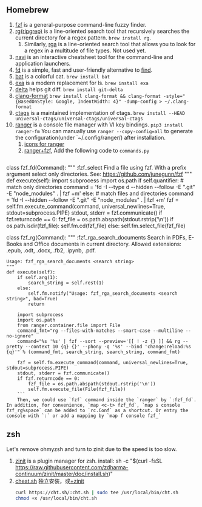 ## Homebrew

1. [fzf](https://github.com/junegunn/fzf) is a general-purpose command-line fuzzy finder.
1. [rg(ripgrep)](https://github.com/BurntSushi/ripgrep) is a line-oriented search tool that recursively searches the current directory for a regex pattern. `brew install rg`.
    1. Similarly, [rga](https://github.com/phiresky/ripgrep-all) is a line-oriented search tool that allows you to look for a regex in a multitude of file types. Not used yet.
1. [navi](https://github.com/denisidoro/navi) is an interactive cheatsheet tool for the command-line and application launchers.
1. [fd](https://github.com/sharkdp/fd) is a simple, fast and user-friendly alternative to [find](https://www.gnu.org/software/findutils/).
1. [bat](https://github.com/sharkdp/bat) is a colorful cat. `brew install bat`
1. [exa](https://github.com/ogham/exa) is a modern replacement for ls. `brew install exa`
1. [delta](https://github.com/dandavison/delta) helps git diff. `brew install git-delta`
1. [clang-format](https://formulae.brew.sh/formula/clang-format) `brew install clang-format && clang-format -style="{BasedOnStyle: Google, IndentWidth: 4}" -dump-config > ~/.clang-format`
1. [ctags](https://github.com/universal-ctags/ctags) is a maintained implementation of ctags. `brew install --HEAD universal-ctags/universal-ctags/universal-ctags`
1. [ranger](https://github.com/ranger/ranger) is a console file manager with VI key bindings. `pip3 install ranger-fm`
    You can manually use `ranger --copy-config=all` to generate the configuration(under `~/.config/ranger/) after installation.
    1. [icons for ranger](https://github.com/alexanderjeurissen/ranger_devicons#install-instructions)
    1. [ranger+fzf](https://github.com/ranger/ranger/wiki/Custom-Commands#fzf-integration), Add the following code to `commands.py`
        ```python
class fzf_fd(Command):
    """
    :fzf_select
    Find a file using fzf.
    With a prefix argument select only directories.
    See: https://github.com/junegunn/fzf
    """
    def execute(self):
      import subprocess
      import os.path
      if self.quantifier:
          # match only directories
          command = 'fd -I --type d --hidden --follow -E ".git" -E "node_modules" . | fzf +m'
      else:
          # match files and directories
          command = 'fd -I --hidden --follow -E ".git" -E "node_modules" . | fzf +m'
      fzf = self.fm.execute_command(command,
                                    universal_newlines=True,
                                    stdout=subprocess.PIPE)
      stdout, stderr = fzf.communicate()
      if fzf.returncode == 0:
          fzf_file = os.path.abspath(stdout.rstrip('\n'))
          if os.path.isdir(fzf_file):
              self.fm.cd(fzf_file)
          else:
              self.fm.select_file(fzf_file)


class fzf_rg(Command):
    """
    :fzf_rga_search_documents
    Search in PDFs, E-Books and Office documents in current directory.
    Allowed extensions: .epub, .odt, .docx, .fb2, .ipynb, .pdf.

    Usage: fzf_rga_search_documents <search string>
    """
    def execute(self):
        if self.arg(1):
            search_string = self.rest(1)
        else:
            self.fm.notify("Usage: fzf_rga_search_documents <search string>", bad=True)
            return

        import subprocess
        import os.path
        from ranger.container.file import File
        command_fmt="rg --files-with-matches --smart-case --multiline --no-ignore"
        command="%s '%s' | fzf --sort --preview='[[ ! -z {} ]] && rg --pretty --context 10 {q} {}' --phony -q '%s' --bind 'change:reload:%s {q}'" % (command_fmt, search_string, search_string, command_fmt)

        fzf = self.fm.execute_command(command, universal_newlines=True, stdout=subprocess.PIPE)
        stdout, stderr = fzf.communicate()
        if fzf.returncode == 0:
            fzf_file = os.path.abspath(stdout.rstrip('\n'))
            self.fm.execute_file(File(fzf_file))
        ```
        Then, we could use `fzf` command inside the `ranger` by `:fzf_fd`. In addition, for convenience, `map <c-t> fzf_fd`, `map s console fzf_rg%space` can be added to `rc.Conf` as a shortcut. Or entry the console with `:` or add a mapping by `map f console fzf_`

## zsh

Let's remove ohmyzsh and turn to zinit due to the speed is too slow.

1. [zinit](https://github.com/zdharma-continuum/zinit) is a plugin manager for zsh. install: sh -c "$(curl -fsSL https://raw.githubusercontent.com/zdharma-continuum/zinit/master/doc/install.sh)"
1. [cheat.sh](https://github.com/chubin/cheat.sh#installation) 独立安装，或[+zinit](https://github.com/zdharma/zinit/issues/369)
    ```bash
    curl https://cht.sh/:cht.sh | sudo tee /usr/local/bin/cht.sh
    chmod +x /usr/local/bin/cht.sh
    ```
